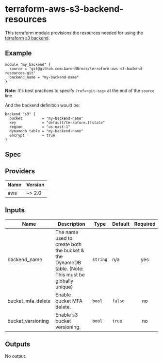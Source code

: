# terraform-aws-s3-backend-resources

This terraform module provisions the resources needed for using the [terraform s3 backend](https://www.terraform.io/docs/backends/types/s3.html).

## Example

```hcl
module "my_backend" {
  source = "git@github.com:AaronNBrock/terraform-aws-s3-backend-resources.git"
  backend_name = "my-backend-name"
}
```

**Note:** It's best practices to specify `?ref=<git-tag>` at the end of the `source` line.

And the backend definition would be:

```hcl
backend "s3" {
  bucket         = "my-backend-name"
  key            = "default/terraform.tfstate"
  region         = "us-east-1"
  dynamodb_table = "my-backend-name"
  encrypt        = true
}
```

## Spec

## Providers

| Name | Version |
| ---- | ------- |
| aws  | ~> 2.0  |

## Inputs

| Name              | Description                                                                                        | Type     | Default | Required |
| ----------------- | -------------------------------------------------------------------------------------------------- | -------- | ------- | :------: |
| backend_name      | The name used to create both the bucket & the DynamoDB table. (Note: This must be globally unique) | `string` | n/a     |   yes    |
| bucket_mfa_delete | Enable bucket MFA delete.                                                                          | `bool`   | `false` |    no    |
| bucket_versioning | Enable s3 bucket versioning.                                                                       | `bool`   | `true`  |    no    |

## Outputs

No output.
